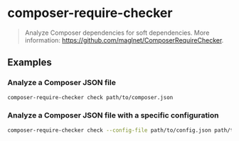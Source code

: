 # composer-require-checker

> Analyze Composer dependencies for soft dependencies. More information: <https://github.com/maglnet/ComposerRequireChecker>.

## Examples

### Analyze a Composer JSON file

```bash
composer-require-checker check path/to/composer.json
```

### Analyze a Composer JSON file with a specific configuration

```bash
composer-require-checker check --config-file path/to/config.json path/to/composer.json
```
